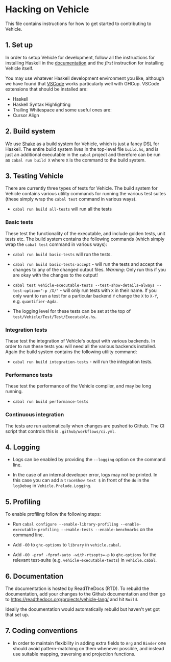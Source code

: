# Hacking on Vehicle

This file contains instructions for how to get started to contributing to Vehicle.

## 1. Set up

In order to setup Vehicle for development, follow all the instructions for installing
Haskell in the [documentation](https://vehicle-lang.readthedocs.io/en/latest/installation.html)
and the _first_ instruction for installing Vehicle itself.

You may use whatever Haskell development environment you like, although we have found
that [VSCode](https://code.visualstudio.com/) works particularly well with GHCup.
VSCode extensions that should be installed are:
- Haskell
- Haskell Syntax Highlighting
- Trailing Whitespace
and some useful ones are:
- Cursor Align

## 2. Build system

We use [Shake](https://shakebuild.com/) as a build system for Vehicle, which is
just a fancy DSL for Haskell.
The entire build system lives in the top-level file `build.hs`, and is just an
additional executable in the `cabal` project and therefore can be run as
`cabal run build X` where `X` is the command to the build system.

## 3. Testing Vehicle

There are currently three types of tests for Vehicle. The build system for Vehicle contains
various utility commands for running the various test suites (these simply wrap the `cabal test`
command in various ways).

* `cabal run build all-tests` will run all the tests

### Basic tests

These test the functionality of the executable, and include golden tests, unit tests etc.
The build system contains the following commands (which simply wrap the `cabal test`
command in various ways):

* `cabal run build basic-tests` will run the tests.

* `cabal run build basic-tests-accept` - will run the tests and accept the changes to any of the
  changed output files. *Warning*: Only run this if you are okay with the changes to the output!

* `cabal test vehicle-executable-tests --test-show-details=always --test-option="-p /X/"` - will only run tests
  with `X` in their name. If you only want to run a test for a particular backend `Y`
  change the `X` to `X-Y`, e.g. `quantifier-Agda`.

* The logging level for these tests can be set at the top of `test/Vehicle/Test/Test/Executable.hs`.

### Integration tests

These test the integration of Vehicle's output with various backends. In order to run these
tests you will need all the various backends installed. Again the build system contains the
following utility command:

* `cabal run build integration-tests` - will run the integration tests.

### Performance tests

These test the performance of the Vehicle compiler, and may be long running.

* `cabal run build performance-tests`

### Continuous integration

The tests are run automatically when changes are pushed to Github.
The CI script that controls this is `.github/workflows/ci.yml`.

## 4. Logging

- Logs can be enabled by providing the `--logging` option on the command line.

- In the case of an internal developer error, logs may not be printed. In this case you
can add a `traceShow text $` in front of the `do` in the `logDebug` in `Vehicle.Prelude.Logging`.

## 5. Profiling

To enable profiling follow the following steps:

  - Run `cabal configure --enable-library-profiling --enable-executable-profiling --enable-tests --enable-benchmarks` on the command line.

  - Add `-O0` to `ghc-options` to `library` in `vehicle.cabal`.

  - Add `-O0 -prof -fprof-auto -with-rtsopts=-p` to `ghc-options` for the relevant test-suite
    (e.g. `vehicle-executable-tests`) in `vehicle.cabal`.

## 6. Documentation

The documentation is hosted by ReadTheDocs (RTD). To rebuild the documentation, add your changes
to the Github documentation and then go to
https://readthedocs.org/projects/vehicle-lang/
and hit `Build`.

Ideally the documentation would automatically rebuild but haven't yet got that set up.

## 7. Coding conventions

* In order to maintain flexibility in adding extra fields to `Arg` and `Binder`
  one should avoid pattern-matching on them whenever possible, and instead use suitable
  mapping, traversing and projection functions.